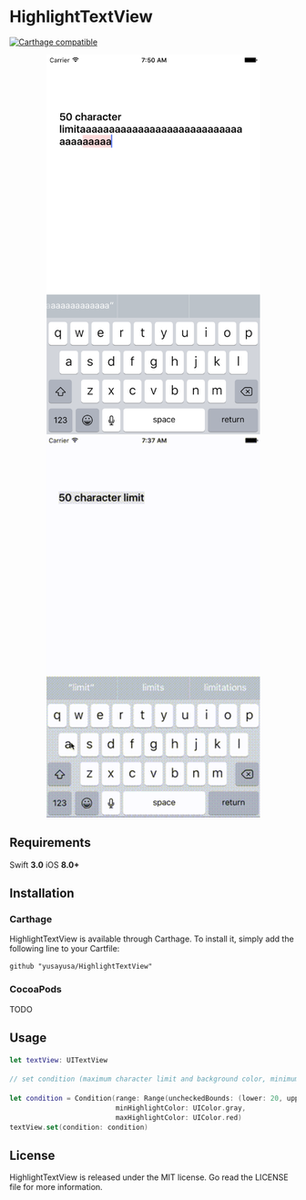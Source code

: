 # HighlightTextView

[![Carthage compatible](https://img.shields.io/badge/Carthage-compatible-4BC51D.svg?style=flat)](https://github.com/Carthage/Carthage)

<p align="center">
  <img src="HighlightTextView.png" width=375>
  <img src="HighlightTextView.gif" width=375>
</p>

## Requirements

Swift **3.0**
iOS **8.0+**

## Installation

### Carthage

HighlightTextView is available through Carthage. To install it, simply add the following line to your Cartfile:
```
github "yusayusa/HighlightTextView"
```

### CocoaPods

TODO

## Usage
```swift
let textView: UITextView

// set condition (maximum character limit and background color, minimum character limit and background color)

let condition = Condition(range: Range(uncheckedBounds: (lower: 20, upper: 50)),
                          minHighlightColor: UIColor.gray,
                          maxHighlightColor: UIColor.red)
textView.set(condition: condition)
```

## License
HighlightTextView is released under the MIT license. Go read the LICENSE file for more information.
